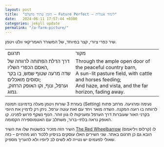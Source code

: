 ```yaml
---
layout: post
title:  "הזמן עתיד מושלם – Future Perfect – לימוד אנגלית"
date:   2024-06-11 17:57:44 +0300
categories: jekyll update
permalink: "/a-farm-picture/"
---
```


<p>שיר כפרי ציורי, קצר במיוחד, של המשורר האמריקאי וולט ויטמן.</p>

<div class="table-responsive">
<table class="table text-center table-dark">
  <tbody>
    <tr>
      <td>תרגום</td>
      <td>מקור</td>
    </tr>
    <tr>
      <td>דרך הדלת הפתוחה לרווחה של האסם הכפרי השליו,<br>שדה מרעה שטוף שמש, בו בקר וסוסים מואכלים;<br>וערפל, ונוף, וקו האופק הרחוק, נמוג.</td>
      <td dir="ltr">Through the ample open door of the peaceful country barn,<br>A sun-lit pasture field, with cattle and horses feeding;<br>And haze, and vista, and the far horizon, fading away.</td>
    </tr>
  </tbody>
</table>
</div>

<p>בעזרת 3 שורות ויטמן מעלה בדמיוננו תמונה (Setting) נעימה ומרגיעה. מרחב פתוח לרווחה בו רועה המקנה. השדה מואר ויחד עם זאת עוטה ערפל. ניתן רק לדמיין את היופי בקרני האור שעוברות דרך הערפל ומעניקות לו גוון זוהר. הנוף נשקף פרוש לפנינו. קו האופק נראה בלתי-ברור, משתלב עם האטמוספירה הקסומה.</p>

<p>השיר הזה מזכיר בפשטות שלו את השיר <a href="/the-red-wheelbarrow/" title="The Red Wheelbarrow">The Red Wheelbarrow</a> (קרלוס ויליאמס) לו הובא גם כן תרגום באתר. שני השירים האלו עוסקים בניסיון ללכוד רגע מהחיים – כזה שאולי לפעמים יש נטייה לא לשים לב ליופיו ולא להעריך מספיק.</p>